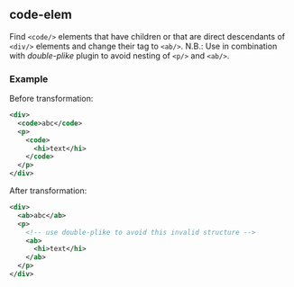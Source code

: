 ## code-elem
Find  `<code/>` elements that have children or that are direct descendants of `<div/>` elements and change their tag to `<ab/>`.
N.B.: Use in combination with *double-plike* plugin to avoid nesting of `<p/>` and `<ab/>`.

### Example
Before transformation:
```xml
<div>
  <code>abc</code>
  <p>
    <code>
      <hi>text</hi>
    </code>
  </p>
</div>
```

After transformation:
```xml
<div>
  <ab>abc</ab>
  <p>
    <!-- use double-plike to avoid this invalid structure -->
    <ab>
      <hi>text</hi>
    </ab>
  </p>
</div>
```
